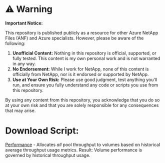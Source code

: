 # ⚠️ Warning

**Important Notice:**

This repository is published publicly as a resource for other Azure NetApp Files (ANF) and Azure specialists. However, please be aware of the following:

1. **Unofficial Content:** Nothing in this repository is official, supported, or fully tested. This content is my own personal work and is not warranted in any way.
2. **No Endorsement:** While I work for NetApp, none of this content is officially from NetApp, nor is it endorsed or supported by NetApp.
3. **Use at Your Own Risk:** Please use good judgment, test anything you'll run, and ensure you fully understand any code or scripts you use from this repository.

By using any content from this repository, you acknowledge that you do so at your own risk and that you are solely responsible for any consequences that may arise.

# Download Script:
[Performance](https://github.com/tvanroo/public-anf-toolbox/blob/main/ANF%20QoS%20Performance/ANF-QoS-Autoscale-PerformanceBased.ps1)
    - Allocates _all_ pool throughput to volumes based on historical average throughput usage metrics. Result: Volume performance is governed by historical throughput usage.